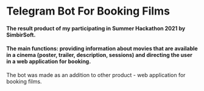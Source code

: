 # Telegram Bot For Booking Films

#### The result product of my participating in Summer Hackathon 2021 by SimbirSoft. 

#### The main functions: providing information about movies that are available in a cinema (poster, trailer, description, sessions) and directing the user in a web application for booking.

 The bot was made as an addition to other product - web application for booking films.

